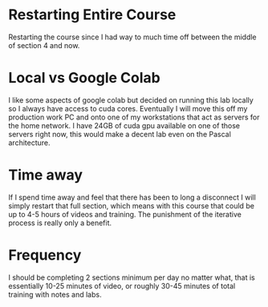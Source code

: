 # Restarting Entire Course

Restarting the course since I had way to much time off between the middle of section 4 and now. 

# Local vs Google Colab

I like some aspects of google colab but decided on running this lab locally so I always have access to cuda cores. Eventually I will move this off my production work PC and onto one of my workstations that act as servers for the home network. I have 24GB of cuda gpu available on one of those servers right now, this would make a decent lab even on the Pascal architecture. 

# Time away

If I spend time away and feel that there has been to long a disconnect I will simply restart that full section, which means with this course that could be up to 4-5 hours of videos and training. The punishment of the iterative process is really only a benefit.

# Frequency

I should be completing 2 sections minimum per day no matter what, that is essentially 10-25 minutes of video, or roughly 30-45 minutes of total training with notes and labs.